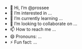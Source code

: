 - 👋 Hi, I’m @prossee
- 👀 I’m interested in ...
- 🌱 I’m currently learning ...
- 💞️ I’m looking to collaborate on ...
- 📫 How to reach me ...
- 😄 Pronouns: ...
- ⚡ Fun fact: ...

<!---
prossee/prossee is a ✨ special ✨ repository because its `README.md` (this file) appears on your GitHub profile.
You can click the Preview link to take a look at your changes.
--->
